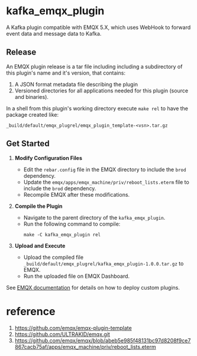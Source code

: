 # kafka_emqx_plugin

A Kafka plugin compatible with EMQX 5.X, which uses WebHook to forward event data and message data to Kafka.

## Release

An EMQX plugin release is a tar file including including a subdirectory of this plugin's name and it's version, that contains:

1. A JSON format metadata file describing the plugin
2. Versioned directories for all applications needed for this plugin (source and binaries).

In a shell from this plugin's working directory execute `make rel` to have the package created like:

```
_build/default/emqx_plugrel/emqx_plugin_template-<vsn>.tar.gz
```
## Get Started
1. **Modify Configuration Files**
   - Edit the `rebar.config` file in the EMQX directory to include the `brod` dependency.
   - Update the `emqx/apps/emqx_machine/priv/reboot_lists.eterm` file to include the `brod` dependency.
   - Recompile EMQX after these modifications.

2. **Compile the Plugin**
   - Navigate to the parent directory of the `kafka_emqx_plugin`.
   - Run the following command to compile:
     ```
     make -C kafka_emqx_plugin rel
     ```

3. **Upload and Execute**
   - Upload the compiled file `_build/default/emqx_plugrel/kafka_emqx_plugin-1.0.0.tar.gz` to EMQX.
   - Run the uploaded file on EMQX Dashboard.

See [EMQX documentation](https://docs.emqx.com/en/enterprise/v5.0/extensions/plugins.html) for details on how to deploy custom plugins.
# reference
1. https://github.com/emqx/emqx-plugin-template
2. https://github.com/ULTRAKID/emqx.git
3. https://github.com/emqx/emqx/blob/abeb5e985f48131bc97d8208f9ce7867cacb75af/apps/emqx_machine/priv/reboot_lists.eterm
